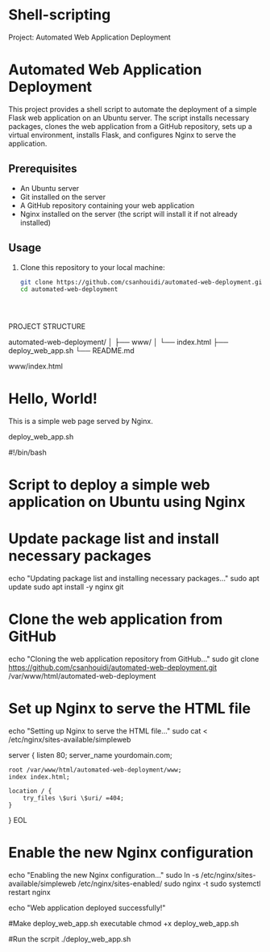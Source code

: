 # Shell-scripting
Project: Automated Web Application Deployment

# Automated Web Application Deployment
This project provides a shell script to automate the deployment of a simple Flask web application on an Ubuntu server. The script installs necessary packages, clones the web application from a GitHub repository, sets up a virtual environment, installs Flask, and configures Nginx to serve the application.

## Prerequisites
- An Ubuntu server
- Git installed on the server
- A GitHub repository containing your web application
- Nginx installed on the server (the script will install it if not already installed)

## Usage
1. Clone this repository to your local machine:

   ```bash
   git clone https://github.com/csanhouidi/automated-web-deployment.git
   cd automated-web-deployment


                                
 PROJECT STRUCTURE

automated-web-deployment/
│
├── www/
│   └── index.html
├── deploy_web_app.sh
└── README.md


www/index.html

<!DOCTYPE html>
<html lang="en">
<head>
    <meta charset="UTF-8">
   <!DOCTYPE html>
<html lang="en">
<head>
    <meta charset="UTF-8">
    <title>Hello, World!</title>
</head>
<body>
    <h1>Hello, World!</h1>
    <p>This is a simple web page served by Nginx.</p>
</body>
</html>



deploy_web_app.sh

#!/bin/bash

# Script to deploy a simple web application on Ubuntu using Nginx

# Update package list and install necessary packages


echo "Updating package list and installing necessary packages..."
sudo apt update
sudo apt install -y nginx git

# Clone the web application from GitHub
echo "Cloning the web application repository from GitHub..."
sudo git clone https://github.com/csanhouidi/automated-web-deployment.git /var/www/html/automated-web-deployment


# Set up Nginx to serve the HTML file
echo "Setting up Nginx to serve the HTML file..."
sudo cat <<EOL > /etc/nginx/sites-available/simpleweb



server {
    listen 80;
    server_name yourdomain.com;

    root /var/www/html/automated-web-deployment/www;
    index index.html;

    location / {
        try_files \$uri \$uri/ =404;
    }
}
EOL


# Enable the new Nginx configuration
echo "Enabling the new Nginx configuration..."
sudo ln -s /etc/nginx/sites-available/simpleweb /etc/nginx/sites-enabled/
sudo nginx -t
sudo systemctl restart nginx

echo "Web application deployed successfully!"




#Make deploy_web_app.sh executable
chmod +x deploy_web_app.sh


#Run the scrpit
./deploy_web_app.sh

